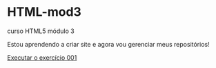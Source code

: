 # HTML-mod3
 curso HTML5 módulo 3

 Estou aprendendo a criar site e agora vou gerenciar meus repositórios!

 <a href="https://https://yuriliston.github.io/HTML-mod3/modulo1/ex001/index.html">Executar o exercício 001<a>
 
